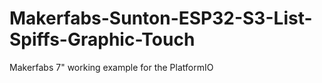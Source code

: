 # Makerfabs-Sunton-ESP32-S3-List-Spiffs-Graphic-Touch
Makerfabs 7" working example  for the PlatformIO
